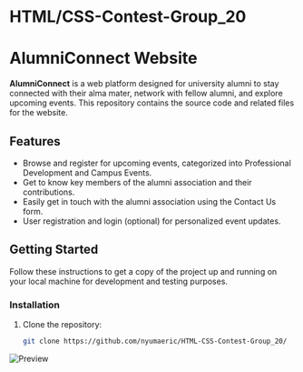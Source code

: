 # HTML/CSS-Contest-Group_20
# AlumniConnect Website


**AlumniConnect** is a web platform designed for university alumni to stay connected with their alma mater, network with fellow alumni, and explore upcoming events. This repository contains the source code and related files for the website.

## Features

- Browse and register for upcoming events, categorized into Professional Development and Campus Events.
- Get to know key members of the alumni association and their contributions.
- Easily get in touch with the alumni association using the Contact Us form.
- User registration and login (optional) for personalized event updates.

## Getting Started

Follow these instructions to get a copy of the project up and running on your local machine for development and testing purposes.

### Installation

1. Clone the repository:
   ```bash
   git clone https://github.com/nyumaeric/HTML-CSS-Contest-Group_20/

![Preview](img/preview.png)

